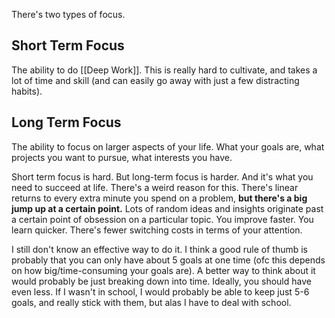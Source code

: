 There's two types of focus. 

## Short Term Focus
The ability to do [[Deep Work]]. This is really hard to cultivate, and takes a lot of time and skill (and can easily go away with just a few distracting habits).  

## Long Term Focus
The ability to focus on larger aspects of your life. What your goals are, what projects you want to pursue, what interests you have.

Short term focus is hard. But long-term focus is harder. And it's what you need to succeed at life. There's a weird reason for this. There's linear returns to every extra minute you spend on a problem, **but there's a big jump up at a certain point.** Lots of random ideas and insights originate past a certain point of obsession on a particular topic. You improve faster. You learn quicker. There's fewer switching costs in terms of your attention. 

I still don't know an effective way to do it. I think a good rule of thumb is probably that you can only have about 5 goals at one time (ofc this depends on how big/time-consuming your goals are). A better way to think about it would probably be just breaking down into time. Ideally, you should have even less. If I wasn't in school, I would probably be able to keep just 5-6 goals, and really stick with them, but alas I have to deal with school. 